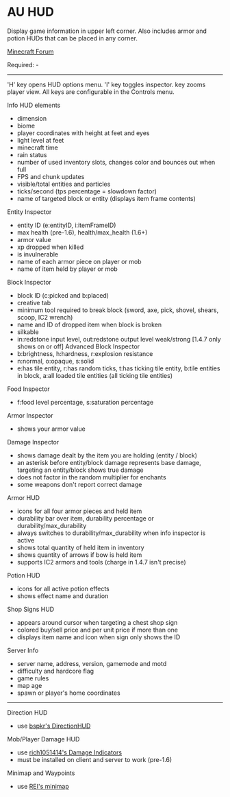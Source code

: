 AU HUD
==========

Display game information in upper left corner.
Also includes armor and potion HUDs that can be placed in any corner.

[Minecraft Forum](http://www.minecraftforum.net/topic/1945197-)

Required: -

***

'H' key opens HUD options menu.
'I' key toggles inspector.
<none> key zooms player view.
All keys are configurable in the Controls menu.

Info HUD elements
* dimension
* biome
* player coordinates with height at feet and eyes
* light level at feet
* minecraft time
* rain status
* number of used inventory slots, changes color and bounces out when full
* FPS and chunk updates
* visible/total entities and particles
* ticks/second (tps percentage = slowdown factor)
* name of targeted block or entity (displays item frame contents)

Entity Inspector
* entity ID (e:entityID, i:itemFrameID)
* max health (pre-1.6), health/max_health (1.6+)
* armor value
* xp dropped when killed
* is invulnerable
* name of each armor piece on player or mob
* name of item held by player or mob

Block Inspector
* block ID (c:picked and b:placed)
* creative tab
* minimum tool required to break block (sword, axe, pick, shovel, shears, scoop, IC2 wrench)
* name and ID of dropped item when block is broken
* silkable
* in:redstone input level, out:redstone output level weak/strong [1.4.7 only shows on or off]
Advanced Block Inspector
* b:brightness, h:hardness, r:explosion resistance
* n:normal, o:opaque, s:solid
* e:has tile entity, r:has random ticks, t:has ticking tile entity, b:tile entities in block, a:all loaded tile entities (all ticking tile entities)

Food Inspector
* f:food level percentage, s:saturation percentage

Armor Inspector
* shows your armor value

Damage Inspector
* shows damage dealt by the item you are holding (entity / block)
* an asterisk before entity/block damage represents base damage, targeting an entity/block shows true damage
* does not factor in the random multiplier for enchants
* some weapons don't report correct damage

Armor HUD
* icons for all four armor pieces and held item
* durability bar over item, durability percentage or durability/max_durability
* always switches to durability/max_durability when info inspector is active
* shows total quantity of held item in inventory
* shows quantity of arrows if bow is held item
* supports IC2 armors and tools (charge in 1.4.7 isn't precise)

Potion HUD
* icons for all active potion effects
* shows effect name and duration

Shop Signs HUD
* appears around cursor when targeting a chest shop sign
* colored buy/sell price and per unit price if more than one
* displays item name and icon when sign only shows the ID

Server Info
* server name, address, version, gamemode and motd
* difficulty and hardcore flag
* game rules
* map age
* spawn or player's home coordinates

***

Direction HUD
* use [bspkr's DirectionHUD](http://bspk.rs/MC/index.html)

Mob/Player Damage HUD
* use [rich1051414's Damage Indicators](http://www.minecraftforum.net/topic/1536685-)
* must be installed on client and server to work (pre-1.6)

Minimap and Waypoints
* use [REI's minimap](http://www.minecraftforum.net/topic/482147-)
